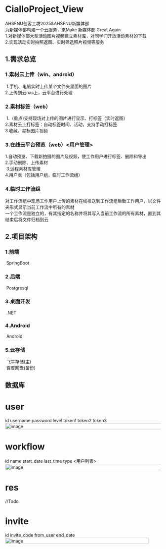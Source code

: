 # CialloProject_View
AHSFNU创客工坊2025&AHSFNU新媒体部<br>
为新媒体部构建一个云服务，来Make 新媒体部 Great Again<br>
1.对新媒体部大型活动图片视频建立素材库，对同学们开放活动素材的下载<br>
2.实现活动实时拍照返图、实时筛选照片视频等服务
## 1.需求总览
### 1.素材云上传（win、android）
​	1.手机、电脑实时上传某个文件夹里面的图片<br>
​	2.上传到云nas上，云平台进行处理
### 2.素材标签（web）
​	1.（重点)支持现场对上传的图片进行显示、打标签（实时返图）<br>
​	2.素材云上打标签：自动标签时间、活动，支持手动打标签<br>
​	3.收藏、星标图片视频
### 3.在线云平台预览（web）<用户管理>
​	1.自动预览、下载新拍摄的图片及视频，使工作用户进行标签、删除和导出<br>
​	2.手动删除、上传素材<br>
​	3.远程素材库管理<br>
​	4.用户表（包括用户组，临时工作流组）
### 4.临时工作流组
​	对工作流组中现场工作用户上传的素材在线推送到工作流组后勤工作用户，以文件夹形式显示当前工作流中所有的素材<br>
​	一个工作流是独立的，有其指定的名称并将其写入当前工作流的所有素材，直到其结束后将文件归档到云
## 2.项目架构
### 1.前端
​	SpringBoot
### 2.后端
​	Postgresql
### 3.桌面开发
​	.NET
### 4.Android
​	Android
### 5.云存储
​	飞牛存储(主)<br>
​	百度网盘(备份)

## 数据库
 # user
  id username password level token1 token2 token3
<img width="819" height="20" alt="image" src="https://github.com/user-attachments/assets/d708c363-c8c0-479d-8a2d-817e3917a5ba" />

 # workflow
   id	name	start_date	last_time	type	<用户列表>
<img width="809" height="20" alt="image" src="https://github.com/user-attachments/assets/2012f008-0f41-4729-be68-fe60b0cb7734" />

 # res
   //Todo
 # invite
   id	invite_code	from_user	end_date
<img width="464" height="20" alt="image" src="https://github.com/user-attachments/assets/fac9ba8b-a30e-4c89-89f7-103558cd0c78" />


